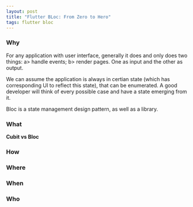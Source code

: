 ```yaml
---
layout: post
title: "Flutter BLoc: From Zero to Hero"
tags: flutter bloc
---
```




### Why

For any application with user interface, generally it does and only does two things: a> handle events; b> render pages. One as input and the other as output.

We can assume the application is always in certian state (which has corresponding UI to reflect this state), that can be enumerated. A good developer will think of every possible case and have a state emerging from it.

Bloc is a state management design pattern, as well as a library.


### What

**Cubit vs Bloc**





### How



### Where


### When



### Who